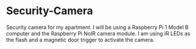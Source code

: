 # Security-Camera
Security camera for my apartment. I will be using a Raspberry Pi 1 Model B computer and the Raspberry Pi NoIR camera module. 
I am using IR LEDs as the flash and a magnetic door trigger to activate the camera.
